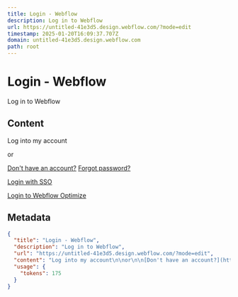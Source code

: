 ```yaml
---
title: Login - Webflow
description: Log in to Webflow
url: https://untitled-41e3d5.design.webflow.com/?mode=edit
timestamp: 2025-01-20T16:09:37.707Z
domain: untitled-41e3d5.design.webflow.com
path: root
---
```


# Login - Webflow


Log in to Webflow


## Content

Log into my account

or

[Don't have an account?](https://webflow.com/sign-up?r=https%3A%2F%2Fwebflow.com%2Fexternal%2Fdesigner%2Funtitled-41e3d5) [Forgot password?](https://webflow.com/forgot?ref=login&r=https%3A%2F%2Fwebflow.com%2Fexternal%2Fdesigner%2Funtitled-41e3d5)

[Login with SSO](https://webflow.com/login?sso=true&r=https%3A%2F%2Fwebflow.com%2Fexternal%2Fdesigner%2Funtitled-41e3d5)

[Login to Webflow Optimize](https://app.intellimize.com/)

## Metadata

```json
{
  "title": "Login - Webflow",
  "description": "Log in to Webflow",
  "url": "https://untitled-41e3d5.design.webflow.com/?mode=edit",
  "content": "Log into my account\n\nor\n\n[Don't have an account?](https://webflow.com/sign-up?r=https%3A%2F%2Fwebflow.com%2Fexternal%2Fdesigner%2Funtitled-41e3d5) [Forgot password?](https://webflow.com/forgot?ref=login&r=https%3A%2F%2Fwebflow.com%2Fexternal%2Fdesigner%2Funtitled-41e3d5)\n\n[Login with SSO](https://webflow.com/login?sso=true&r=https%3A%2F%2Fwebflow.com%2Fexternal%2Fdesigner%2Funtitled-41e3d5)\n\n[Login to Webflow Optimize](https://app.intellimize.com/)",
  "usage": {
    "tokens": 175
  }
}
```
